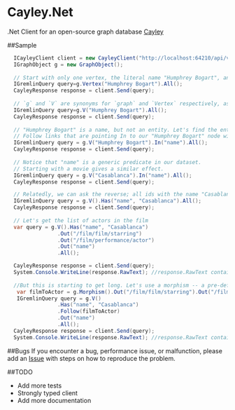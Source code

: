 Cayley.Net
==========

.Net Client for an open-source graph database [Cayley](https://github.com/google/cayley)

##Sample

```csharp
  ICayleyClient client = new CayleyClient("http://localhost:64210/api/v1/query/gremlin");
  IGraphObject g = new GraphObject();
  
  // Start with only one vertex, the literal name "Humphrey Bogart", and retreive all of them.
  IGremlinQuery query=g.Vertex("Humphrey Bogart").All();
  CayleyResponse response = client.Send(query);
  
  // `g` and `V` are synonyms for `graph` and `Vertex` respectively, as they are quite common.
  IGremlinQuery query=g.V("Humphrey Bogart").All();
  CayleyResponse response = client.Send(query);
  
  // "Humphrey Bogart" is a name, but not an entity. Let's find the entities with this name in our dataset.
  // Follow links that are pointing In to our "Humphrey Bogart" node with the predicate "name".
  IGremlinQuery query = g.V("Humphrey Bogart").In("name").All();
  CayleyResponse response = client.Send(query);
  
  // Notice that "name" is a generic predicate in our dataset. 
  // Starting with a movie gives a similar effect.
  IGremlinQuery query = g.V("Casablanca").In("name").All();
  CayleyResponse response = client.Send(query);

  // Relatedly, we can ask the reverse; all ids with the name "Casablanca"
  IGremlinQuery query = g.V().Has("name", "Casablanca").All();
  CayleyResponse response = client.Send(query);
  
  // Let's get the list of actors in the film
  var query = g.V().Has("name", "Casablanca")
                .Out("/film/film/starring")
                .Out("/film/performance/actor")
                .Out("name")
                .All();

  CayleyResponse response = client.Send(query);
  System.Console.WriteLine(response.RawText); //response.RawText contains raw JSON data
  
  //But this is starting to get long. Let's use a morphism -- a pre-defined path stored in a variable -- as our linkage
   var filmToActor = g.Morphism().Out("/film/film/starring").Out("/film/performance/actor");
   IGremlinQuery query = g.V()
                .Has("name", "Casablanca")
                .Follow(filmToActor)
                .Out("name")
                .All();
  CayleyResponse response = client.Send(query);
  System.Console.WriteLine(response.RawText); //response.RawText contains raw JSON data
```


##Bugs
If you encounter a bug, performance issue, or malfunction, please add an [Issue](https://github.com/ziyasal/Cayley.Net/issues) with steps on how to reproduce the problem.


##TODO
- Add more tests
- Strongly typed client
- Add more documentation
